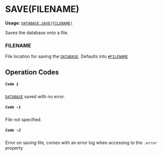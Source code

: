 # SAVE(FILENAME)
**Usage:** [`DATABASE.SAVE(FILENAME)`](https://github.com/NeedleChat/NeedleDB/blob/docs/docs/DATABASE.md)

Saves the database onto a file.

### FILENAME
File location for saving the [`DATABASE`](https://github.com/NeedleChat/NeedleDB/blob/docs/docs/DATABASE.md).
Defaults into [`#FILENAME`](https://github.com/NeedleChat/NeedleDB/blob/docs/docs/DATABASE/properties/%23FILENAME.md)

## Operation Codes

##### `Code 1`
[`DATABASE`](https://github.com/NeedleChat/NeedleDB/blob/docs/docs/DATABASE.md) saved with no error.

##### `Code -1`
File not specified.

##### `Code -2`
Error on saving file, comes with an error log when accessing to the `.error` property
